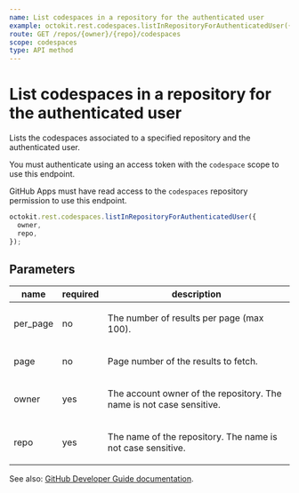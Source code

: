 ```yaml
---
name: List codespaces in a repository for the authenticated user
example: octokit.rest.codespaces.listInRepositoryForAuthenticatedUser({ owner, repo })
route: GET /repos/{owner}/{repo}/codespaces
scope: codespaces
type: API method
---
```


# List codespaces in a repository for the authenticated user

Lists the codespaces associated to a specified repository and the authenticated user.

You must authenticate using an access token with the `codespace` scope to use this endpoint.

GitHub Apps must have read access to the `codespaces` repository permission to use this endpoint.

```js
octokit.rest.codespaces.listInRepositoryForAuthenticatedUser({
  owner,
  repo,
});
```

## Parameters

<table>
  <thead>
    <tr>
      <th>name</th>
      <th>required</th>
      <th>description</th>
    </tr>
  </thead>
  <tbody>
    <tr><td>per_page</td><td>no</td><td>

The number of results per page (max 100).

</td></tr>
<tr><td>page</td><td>no</td><td>

Page number of the results to fetch.

</td></tr>
<tr><td>owner</td><td>yes</td><td>

The account owner of the repository. The name is not case sensitive.

</td></tr>
<tr><td>repo</td><td>yes</td><td>

The name of the repository. The name is not case sensitive.

</td></tr>
  </tbody>
</table>

See also: [GitHub Developer Guide documentation](https://docs.github.com/enterprise-cloud@latest//rest/reference/codespaces#list-codespaces-in-a-repository-for-the-authenticated-user).

